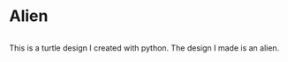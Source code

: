 # Alien

<img scr="https://github.com/Jyeung221060544/Alien/blob/master/ProjectPicture.png">

<p> 
  This is a turtle design I created with python. The design I made is an alien.
